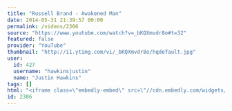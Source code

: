 ```yaml
---
title: "Russell Brand - Awakened Man"
date: 2014-05-31 21:39:57 00:00
permalink: /videos/2306
source: "https://www.youtube.com/watch?v=_bKQXmvdr8o#t=32"
featured: false
provider: "YouTube"
thumbnail: "http://i1.ytimg.com/vi/_bKQXmvdr8o/hqdefault.jpg"
user:
  id: 427
  username: "hawkinsjustin"
  name: "Justin Hawkins"
tags: []
html: "<iframe class=\"embedly-embed\" src=\"//cdn.embedly.com/widgets/media.html?src=http%3A%2F%2Fwww.youtube.com%2Fembed%2F_bKQXmvdr8o%3Fwmode%3Dtransparent%26feature%3Doembed%26start%3D32&wmode=transparent&url=http%3A%2F%2Fwww.youtube.com%2Fwatch%3Fv%3D_bKQXmvdr8o&image=http%3A%2F%2Fi1.ytimg.com%2Fvi%2F_bKQXmvdr8o%2Fhqdefault.jpg&key=daaebf4d9cdd46779200162d0ca86e20&type=text%2Fhtml&schema=youtube\" width=\"854\" height=\"480\" scrolling=\"no\" frameborder=\"0\" allowfullscreen></iframe>"
id: 2306
---
```


